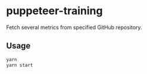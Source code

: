 # puppeteer-training

Fetch several metrics from specified GitHub repository.

## Usage

```sh
yarn
yarn start
```
